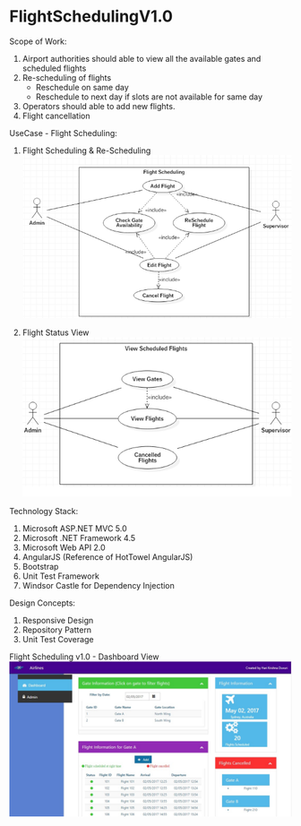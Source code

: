 # FlightSchedulingV1.0

Scope of Work:
1. Airport authorities should able to view all the available gates and scheduled flights
2. Re-scheduling of flights
   - Reschedule on same day
   - Reschedule to next day if slots are not available for same day
3. Operators should able to add new flights.
4. Flight cancellation

UseCase - Flight Scheduling:
1. Flight Scheduling & Re-Scheduling
![alt text](https://github.com/duvurih/FlightSchedulingV1.0/blob/master/FlightScheduling/FlightSchedulingProject/Content/images/Flight%20Scheduling%20UseCase1.png)

2. Flight Status View
![alt text](https://github.com/duvurih/FlightSchedulingV1.0/blob/master/FlightScheduling/FlightSchedulingProject/Content/images/View%20Flights%20UseCase2.png)

Technology Stack:
1. Microsoft ASP.NET MVC 5.0
2. Microsoft .NET Framework 4.5
3. Microsoft Web API 2.0
4. AngularJS (Reference of HotTowel AngularJS)
5. Bootstrap
6. Unit Test Framework
7. Windsor Castle for Dependency Injection

Design Concepts:
1. Responsive Design
2. Repository Pattern
3. Unit Test Coverage

Flight Scheduling v1.0 - Dashboard View
![alt text](https://github.com/duvurih/FlightSchedulingV1.0/blob/master/FlightScheduling/FlightSchedulingProject/Content/images/FlightSchedulingDashboard.jpg)
